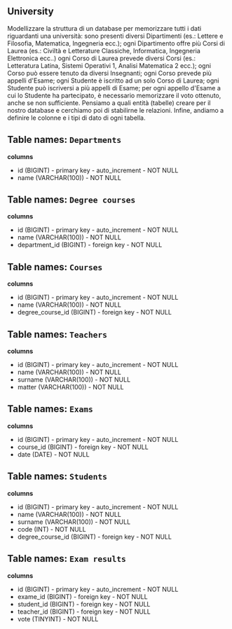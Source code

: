 ## University

Modellizzare la struttura di un database per memorizzare tutti i dati riguardanti una università:
sono presenti diversi Dipartimenti (es.: Lettere e Filosofia, Matematica, Ingegneria ecc.);
ogni Dipartimento offre più Corsi di Laurea (es.: Civiltà e Letterature Classiche, Informatica, Ingegneria Elettronica ecc..)
ogni Corso di Laurea prevede diversi Corsi (es.: Letteratura Latina, Sistemi Operativi 1, Analisi Matematica 2 ecc.);
ogni Corso può essere tenuto da diversi Insegnanti;
ogni Corso prevede più appelli d'Esame;
ogni Studente è iscritto ad un solo Corso di Laurea;
ogni Studente può iscriversi a più appelli di Esame;
per ogni appello d'Esame a cui lo Studente ha partecipato, è necessario memorizzare il voto ottenuto, anche se non sufficiente. Pensiamo a quali entità (tabelle) creare per il nostro database e cerchiamo poi di stabilirne le relazioni. Infine, andiamo a definire le colonne e i tipi di dato di ogni tabella.

## Table names: `Departments`
**columns**

- id (BIGINT) - primary key - auto_increment - NOT NULL
- name (VARCHAR(100)) - NOT NULL


## Table names: `Degree courses`
**columns**

- id (BIGINT) - primary key - auto_increment - NOT NULL
- name (VARCHAR(100)) - NOT NULL
- department_id (BIGINT) - foreign key - NOT NULL


## Table names: `Courses`
**columns**
- id (BIGINT) - primary key - auto_increment - NOT NULL
- name (VARCHAR(100)) - NOT NULL
- degree_course_id (BIGINT) - foreign key - NOT NULL


## Table names: `Teachers`
**columns**
- id (BIGINT) - primary key - auto_increment - NOT NULL
- name (VARCHAR(100)) - NOT NULL
- surname (VARCHAR(100)) - NOT NULL
- matter (VARCHAR(100)) - NOT NULL


## Table names: `Exams`
**columns**
- id (BIGINT) - primary key - auto_increment - NOT NULL
- course_id (BIGINT) - foreign key - NOT NULL
- date (DATE) - NOT NULL


## Table names: `Students`
**columns**
- id (BIGINT) - primary key - auto_increment - NOT NULL
- name (VARCHAR(100)) - NOT NULL
- surname (VARCHAR(100)) - NOT NULL
- code (INT) - NOT NULL
- degree_course_id (BIGINT) - foreign key - NOT NULL


## Table names: `Exam results`
**columns**
- id (BIGINT) - primary key - auto_increment - NOT NULL
- exame_id (BIGINT) - foreign key - NOT NULL
- student_id (BIGINT) - foreign key - NOT NULL
- teacher_id (BIGINT) - foreign key - NOT NULL
- vote (TINYINT) - NOT NULL